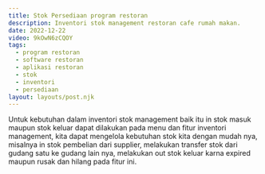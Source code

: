 ```yaml
---
title: Stok Persediaan program restoran
description: Inventori stok management restoran cafe rumah makan.
date: 2022-12-22
video: 9kOwN6zCQOY
tags:
  - program restoran
  - software restoran
  - aplikasi restoran
  - stok
  - inventori
  - persediaan
layout: layouts/post.njk
---
```


Untuk kebutuhan dalam inventori stok management baik itu in stok masuk maupun stok keluar dapat dilakukan pada menu dan fitur inventori management, kita dapat mengelola kebutuhan stok kita dengan mudah nya, misalnya in stok pembelian dari supplier, melakukan transfer stok dari gudang satu ke gudang lain nya, melakukan out stok keluar karna expired maupun rusak dan hilang pada fitur ini.

